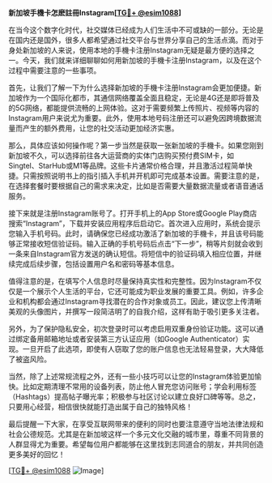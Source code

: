 **新加坡手機卡怎麽註冊Instagram[[TG💪+ @esim1088](https://t.me/s/esim1088)]**

在当今这个数字化时代，社交媒体已经成为人们生活中不可或缺的一部分。无论是在国内还是国外，很多人都希望通过社交平台与世界分享自己的生活点滴。而对于身处新加坡的人来说，使用本地的手機卡注册Instagram无疑是最方便的选择之一。今天，我们就来详细聊聊如何用新加坡的手機卡注册Instagram，以及在这个过程中需要注意的一些事项。

首先，让我们了解一下为什么选择新加坡的手機卡注册Instagram会更加便捷。新加坡作为一个国际化都市，其通信网络覆盖全面且稳定，无论是4G还是即将普及的5G网络，都能提供流畅的上网体验。这对于需要频繁上传照片、视频等内容的Instagram用户来说尤为重要。此外，使用本地号码注册还可以避免因跨境数据流量而产生的额外费用，让您的社交活动更加经济实惠。

那么，具体应该如何操作呢？第一步当然是获取一张新加坡的手機卡。如果您刚到新加坡不久，可以选择前往各大运营商的实体门店购买预付费SIM卡，如Singtel、StarHub或M1等品牌。这些卡片通常价格合理，并且激活过程简单快捷。只需按照说明书上的指引插入手机并开机即可完成基本设置。需要注意的是，在选择套餐时要根据自己的需求来决定，比如是否需要大量数据流量或者语音通话服务。

接下来就是注册Instagram账号了。打开手机上的App Store或Google Play商店搜索“Instagram”，下载并安装应用程序后启动它。首次进入应用时，系统会提示您输入手机号码。此时，请确保您已经成功激活了新加坡的手機卡，并且该号码能够正常接收短信验证码。输入正确的手机号码后点击“下一步”，稍等片刻就会收到一条来自Instagram官方发送的确认短信。将短信中的验证码填入相应位置，并继续完成后续步骤，包括设置用户名和密码等基本信息。

值得注意的是，在填写个人信息时尽量保持真实性和完整性。因为Instagram不仅仅是一个展示个人生活的平台，它还可能成为职业发展的重要工具。例如，许多企业和机构都会通过Instagram寻找潜在的合作对象或员工。因此，建议您上传清晰美观的头像图片，并撰写一段简洁明了的自我介绍，这样有助于吸引更多关注者。

另外，为了保护隐私安全，初次登录时可以考虑启用双重身份验证功能。这可以通过绑定备用邮箱地址或者安装第三方认证应用（如Google Authenticator）实现。一旦开启了此选项，即使有人窃取了您的账户信息也无法轻易登录，大大降低了被盗风险。

当然，除了上述常规流程之外，还有一些小技巧可以让您的Instagram体验更加愉快。比如定期清理不常用的设备列表，防止他人冒充您访问账号；学会利用标签（Hashtags）提高帖子曝光率；积极参与社区讨论以建立良好口碑等等。总之，只要用心经营，相信很快就能打造出属于自己的独特风格！

最后提醒一下大家，在享受互联网带来的便利的同时也要注意遵守当地法律法规和社会公德规范。尤其是在新加坡这样一个多元文化交融的城市里，尊重不同背景的人群显得尤为重要。希望每位用户都能够在这里找到志同道合的朋友，并共同创造更多美好的回忆！

[[TG💪+ @esim1088](https://t.me/s/esim1088) ![Image](https://i.postimg.cc/4NQfJmqS/Snipaste-2025-05-13-00-14-12.png)]